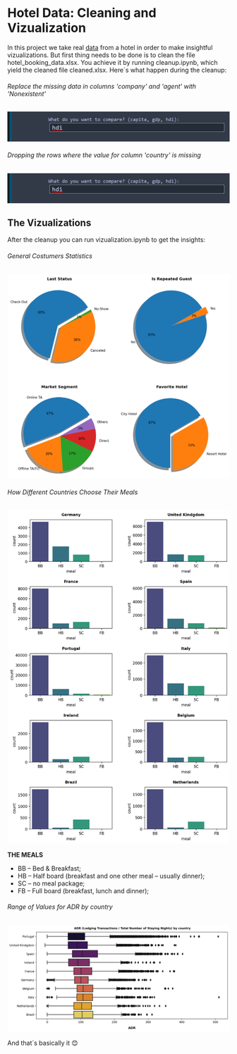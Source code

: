 # Hotel Data: Cleaning and Vizualization

In this project we take real [data](https://www.kaggle.com/jessemostipak/hotel-booking-demand) from a hotel in order to make insightful vizualizations.
But first thing needs to be done is to clean the file hotel_booking_data.xlsx. You achieve it by running cleanup.ipynb, which yield the cleaned file cleaned.xlsx. Here´s what happen during the cleanup:

###### Replace the missing data in columns 'company' and 'agent' with 'Nonexistent'

![q1](https://github.com/Rodrigo663/country-economic-outlook/blob/main/assets/q1.png)

###### Dropping the rows where the value for column 'country' is missing

![q1](https://github.com/Rodrigo663/country-economic-outlook/blob/main/assets/q1.png)

## The Vizualizations

After the cleanup you can run vizualization.ipynb to get the insights:

###### General Costumers Statistics 


![pie_chart](https://github.com/Rodrigo663/hotel-data/blob/main/figures/pie_chart.png)


###### How Different Countries Choose Their Meals


![count_plot](https://github.com/Rodrigo663/hotel-data/blob/main/figures/count_plot.png)


**THE MEALS**

- BB – Bed & Breakfast;
- HB – Half board (breakfast and one other meal – usually dinner);
- SC – no meal package;
- FB – Full board (breakfast, lunch and dinner);



###### Range of Values for ADR by country


![box_plot](https://github.com/Rodrigo663/hotel-data/blob/main/figures/box_plot.png)


And that´s basically it 😊
